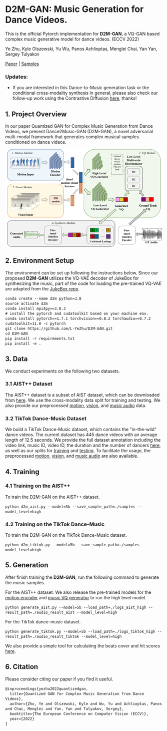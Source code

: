 # D2M-GAN: Music Generation for Dance Videos.
This is the official Pytorch implementation for **D2M-GAN**, a VQ-GAN based complex music generative model for dance videos. (ECCV 2022)

Ye Zhu, Kyle Olszewski, Yu Wu, Panos Achlioptas, Menglei Chai, Yan Yan, Sergey Tulyakov

[Paper](https://arxiv.org/abs/2204.00604) | [Samples](https://l-yezhu.github.io/D2M-GAN/) 

### Updates:

- If you are interested in this Dance-to-Music generation task or the conditional cross-modality synthesis in general, please also check our follow-up work using the Contrastive Diffusion [here](https://github.com/L-YeZhu/CDCD), thanks!

<!-- - [X] I provided the pre-processed AIST++ visual, motion and music audio data in 2-seconds to facilitate the training experiments. They can be downloaded here if needed: [video](https://drive.google.com/file/d/1Wb5HVJW3oP9Q2WTu_rqaTIOAFoxPoLTI/view?usp=sharing), [motion](https://drive.google.com/file/d/138rM85CDbSRTsHaLOEXdqqzDyS0vt_sT/view?usp=sharing), [audio](https://drive.google.com/file/d/1YVDvHqg3Tw7gxzdt8fSNtuDPFru9rgxa/view?usp=sharing)
- [ ] I will provide the script to calculate the beats scores between the GT and generated music later.
- [X] The TikTok Dance-Music dataset release.
- [X] Pre-trained models release. -->


## 1. Project Overview
In our paper Quantized GAN for Complex Music Generation from Dance Videos, we present Dance2Music-GAN (D2M-GAN), a novel adversarial multi-modal framework that generates complex musical samples conditioned on dance videos.

<p align="center">
	<img src="assets/d2m.png" width="700">


## 2. Environment Setup

The envirunment can be set up following the instructions below.
Since our proposed **D2M-GAN** utilizes the VQ-VAE decoder of JukeBox for synthesizing the music, part of the code for loading the pre-trained VQ-VAE are adapted from the [JukeBox repo](https://github.com/openai/jukebox).

 
```
conda create --name d2m python=3.8
source activate d2m
conda install mpi4py==3.0.3
# install the pytorch and cudatoolkit based on your machine env.
conda install pytorch==1.7.1 torchvision==0.8.2 torchaudio==0.7.2 cudatoolkit=11.0 -c pytorch
git clone https://github.com/L-YeZhu/D2M-GAN.git
cd D2M-GAN
pip install -r requirements.txt
pip install -e .
```


## 3. Data

We conduct experiments on the following two datasets.

### 3.1 AIST++ Dataset
The AIST++ dataset is a subset of AIST dataset, which can be downloaded from [here](https://google.github.io/aistplusplus_dataset/download.html). We use the cross-modality data split for training and testing. We also provide our preprocessed [motion](https://drive.google.com/file/d/138rM85CDbSRTsHaLOEXdqqzDyS0vt_sT/view?usp=sharing), [vision](https://drive.google.com/file/d/1Wb5HVJW3oP9Q2WTu_rqaTIOAFoxPoLTI/view?usp=sharing), and [music audio](https://drive.google.com/file/d/1YVDvHqg3Tw7gxzdt8fSNtuDPFru9rgxa/view?usp=sharing) data.


### 3.2 TikTok Dance-Music Dataset
We build a TikTok Dance-Music dataset, which contains the "in-the-wild" dance videos. The current dataset has 445 dance videos with an average length of 12.5 seconds. 
We provide the full dataset annotation including the video link, music ID, video ID, the duration and the number of dancers [here](https://drive.google.com/file/d/1AUN-5rKBRI1sU0YbiSlTrgbtOmyUmhBM/view?usp=sharing), as well as our splits for [training](https://drive.google.com/file/d/1m4zZ7mYPHqCW-xEUIIHY-u3h28GXuWAD/view?usp=sharing) and [testing](https://drive.google.com/file/d/19klwFDJqJzKu4Tucqvx3pNLbx8oOiB1W/view?usp=sharing).
To facilitate the usage, the preprocessed [motion](https://drive.google.com/file/d/1Zi2Ut4r6UONN-OrVhkjT2o43kqqlAUga/view?usp=sharing), [vision](https://drive.google.com/file/d/1oJ9cmyKZQuSPETGZBSCwJd3J6I11Qq1c/view?usp=sharing), and [music audio](https://drive.google.com/file/d/1RPRlansMmpPtCY1zDVI5-hMC0EpbVFrh/view?usp=sharing) are also available.



## 4. Training

### 4.1 Training on the AIST++
To train the D2M-GAN on the AIST++ dataset.

```
python d2m_aist.py --model=5b --save_sample_path=./samples --model_level=high
```

### 4.2 Training on the TikTok Dance-Music
To train the D2M-GAN on the TikTok Dance-Music dataset. 

```
python d2m_tiktok.py --model=5b --save_sample_path=./samples --model_level=high
```


## 5. Generation

After finish training the **D2M-GAN**, run the following command to generate the music samples.

For the AIST++ dataset. We also release the pre-trained models for the [motion encoder](https://drive.google.com/file/d/1TWe1AGMbldfRWFBLnaE5d8GYzeHMlg4o/view?usp=sharing) and [music VQ generator](https://drive.google.com/file/d/1z-jc_Hn_c39bqGov7mzEYxSmc_104NYY/view?usp=sharing) to run the high level model. 

```
python generate_aist.py --model=5b --load_path=./logs_aist_high --result_path=./audio_result_aist --model_level=high
```

For the TikTok dance-music dataset.

```
python generate_tiktok.py --model=5b --load_path=./logs_tiktok_high --result_path=./audio_result_tiktok --model_level=high
```

We also provide a simple tool for calculating the beats cover and hit scores [here](https://github.com/L-YeZhu/Beats_Scores).



## 6. Citation
Please consider citing our paper if you find it useful. 
```
@inproceedings{yezhu2022quantizedgan,
  title={Quantized GAN for Complex Music Generation from Dance Videos},
  author={Zhu, Ye and Olszewski, Kyle and Wu, Yu and Achlioptas, Panos and Chai, Menglei and Yan, Yan and Tulyakov, Sergey},
  booktitle={The European Conference on Computer Vision (ECCV)},
  year={2022}
}
```



